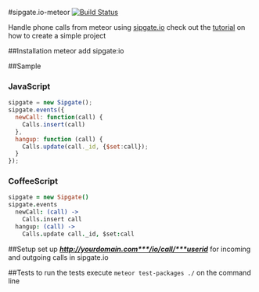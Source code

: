 #sipgate.io-meteor [![Build Status](https://travis-ci.org/sipgate/sipgate.io-meteor.svg?branch=master)](https://travis-ci.org/sipgate/sipgate.io-meteor)

Handle phone calls from meteor using [sipgate.io](https://github.com/sipgate/sipgate.io)
check out the [tutorial](TUTORIAL.md) on how to create a simple project

##Installation
    meteor add sipgate:io


##Sample

### JavaScript
```js
sipgate = new Sipgate();
sipgate.events({
  newCall: function(call) {
    Calls.insert(call)
  },
  hangup: function (call) {
    Calls.update(call._id, {$set:call});
  }
});
```

### CoffeeScript
```coffee
sipgate = new Sipgate()
sipgate.events
  newCall: (call) ->
    Calls.insert call
  hangup: (call) ->
    Calls.update call._id, $set:call
```

##Setup
set up ***http://yourdomain.com***/io/call/***userid*** for incoming and outgoing calls in sipgate.io

##Tests
to run the tests execute `meteor test-packages ./` on the command line

